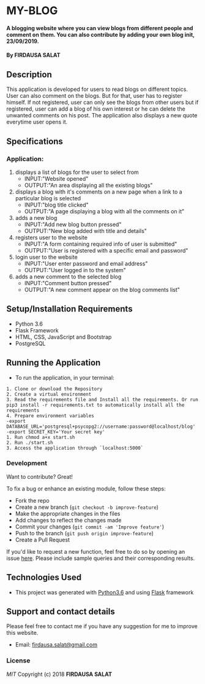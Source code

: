 # MY-BLOG
#### A blogging website where you can view blogs from different people and comment on them. You can also contribute by adding your own blog init, 23/09/2019.
#### By **FIRDAUSA SALAT**
## Description
This application is developed for users to read blogs on different topics. User can also comment on the blogs. But for that, user has to register himself. If not registered, user can only see the blogs from other users but if registered, user can add a blog of his own interest or he can delete the unwanted comments on his post. The application also displays a new quote everytime user opens it.
## Specifications
### Application:
1. displays a list of blogs for the user to select from
   - INPUT:"Website opened"
   - OUTPUT:"An area displaying all the existing blogs"
2. displays a blog with it's comments on a new page when a link to a particular blog is selected
   - INPUT:"blog title clicked"
   - OUTPUT:"A page displaying a blog with all the comments on it"
3. adds a new blog
   - INPUT:"Add new blog button pressed"
   - OUTPUT:"New blog added with title and details"
4. registers user to the website
   - INPUT:"A form containing required info of user is submitted"
   - OUTPUT:"User is registered with a specific email and password"
5. login user to the website
   - INPUT:"User enter password and email address"
   - OUTPUT:"User logged in to the system" 
6. adds a new comment to the selected blog 
   - INPUT:"Comment button pressed"
   - OUTPUT:"A new comment appear on the blog comments list"

## Setup/Installation Requirements
- Python 3.6
- Flask Framework
- HTML, CSS, JavaScript and Bootstrap
- PostgreSQL
## Running the Application
   * To run the application, in your terminal:

    1. Clone or download the Repository
    2. Create a virtual environment
    3. Read the requirements file and Install all the requirements. Or run pip3 install -r requirements.txt to automatically install all the requirements
    4. Prepare environment variables
    -export DATABASE_URL='postgresql+psycopg2://username:password@localhost/blog'
    -export SECRET_KEY='Your secret key'
    1. Run chmod a+x start.sh
    2. Run ./start.sh
    3. Access the application through `localhost:5000`
### Development
Want to contribute? Great!

To fix a bug or enhance an existing module, follow these steps:

- Fork the repo
- Create a new branch (`git checkout -b improve-feature`)
- Make the appropriate changes in the files
- Add changes to reflect the changes made
- Commit your changes (`git commit -am 'Improve feature'`)
- Push to the branch (`git push origin improve-feature`)
- Create a Pull Request

If you'd like to request a new function, feel free to do so by opening an issue [here](https://github.com/AnumAsif/my-blogs/issues/new). Please include sample queries and their corresponding results.
## Technologies Used
- This project was generated with [Python3.6](https://devdocs.io/python~3.6/) and using [Flask](http://flask.pocoo.org/) framework
## Support and contact details
Please feel free to contact me if you have any suggestion for me to improve this website.
- Email: firdausa.salat@gmail.com

### License
*MIT*
Copyright (c) 2018 **FIRDAUSA SALAT**

